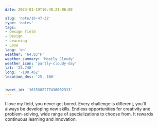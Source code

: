```yaml
---
date: 2023-01-19T10:48:21-06:00

slug: 'note/10-47-32'
type: 'notes'
tags:
- Design field
- Design
- Learning
- Love
lang: 'en'
weather: '64.03°F'
weather_summary: 'Mostly Cloudy'
weather_icon: 'partly-cloudy-day'
lat: '25.748'
long: '-100.462'
location_dms: '25, 100'


tweet_id: '1615802277436002313'
---
```

I love my field, you never get bored. Every challenge is different, you'll always be developing new skills. Endless opportunities for creativity and problem-solving, wide range of specializations to choose from. It rewards continuous learning and innovation.